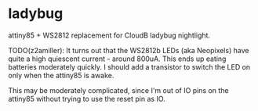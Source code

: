 # ladybug
attiny85 + WS2812 replacement for CloudB ladybug nightlight.

TODO(z2amiller):
It turns out that the WS2812b LEDs (aka Neopixels) have quite a high
quiescent current - around 800uA.  This ends up eating batteries
moderately quickly.  I should add a transistor to switch the LED on
only when the attiny85 is awake.

This may be moderately complicated, since I'm out of IO pins on the
attiny85 without trying to use the reset pin as IO.
